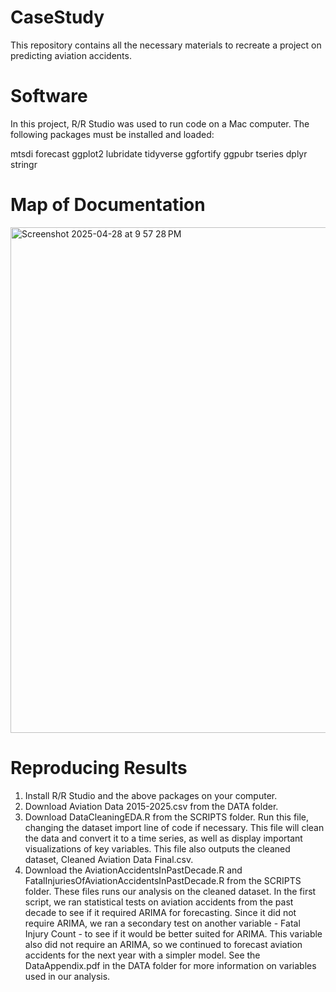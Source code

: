 # CaseStudy
This repository contains all the necessary materials to recreate a project on predicting aviation accidents.
# Software
In this project, R/R Studio was used to run code on a Mac computer. The following packages must be installed and loaded:

mtsdi
forecast
ggplot2
lubridate
tidyverse
ggfortify
ggpubr
tseries
dplyr
stringr

# Map of Documentation
<img width="809" alt="Screenshot 2025-04-28 at 9 57 28 PM" src="https://github.com/user-attachments/assets/a38ebb84-e4cb-4c06-847c-80c8da2bb7c0" />

# Reproducing Results

1. Install R/R Studio and the above packages on your computer.
2. Download Aviation Data 2015-2025.csv from the DATA folder.
3. Download DataCleaningEDA.R from the SCRIPTS folder. Run this file, changing the dataset import line of code if necessary. This file will clean the data and convert it to a time series, as well as display important visualizations of key variables. This file also outputs the cleaned dataset, Cleaned Aviation Data Final.csv.
4. Download the AviationAccidentsInPastDecade.R and FatalInjuriesOfAviationAccidentsInPastDecade.R from the SCRIPTS folder. These files runs our analysis on the cleaned dataset. In the first script, we ran statistical tests on aviation accidents from the past decade to see if it required ARIMA for forecasting. Since it did not require ARIMA, we ran a secondary test on another variable - Fatal Injury Count - to see if it would be better suited for ARIMA. This variable also did not require an ARIMA, so we continued to forecast aviation accidents for the next year with a simpler model. See the DataAppendix.pdf in the DATA folder for more information on variables used in our analysis.
